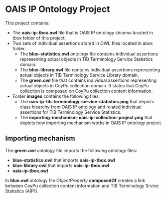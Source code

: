 # OAIS IP Ontology Project

This project contains:

- The **oais-ip-tbox.owl** file that is OAIS IP ontology shcema located in tbox folder of this project.
- Two sets of individual assertions stored in OWL files located in abox folder.  
  - The **blue-statistics.owl** ontology file contains individual assertions representing actual objects in TIB Terminology Service Statistics domain. 
  - The **blue-library.owl** file contains individual assertions representing actual objects in TIB Terminology Service Library domain. 
  - The **green.owl** file that contains individual assertions representing actual objects in CoyPu collection domain. It states that CoyPu collection is composed on CoyPu collection content information. 
- Folder **images** contains the following files: 
  - The **oais-ip-tib-terminology-service-statistics.png** that depicts class hiearchy from OAIS IP ontology and related individual assertions for TIB Terminology Service Statistics.
  - The **importing-mechanism-oais-ip-collection-project.png** that depicts how importing mechanism works in OAIS IP ontology project.
  
## Importing mechanism

The **green.owl** ontology file imports the following ontology files:

- **blue-statistics.owl** that imports **oais-ip-tbox.owl**
- **blue-library.owl** that imports **oais-ip-tbox.owl**
- **oais-ip-tbox.owl**

In **blue.owl** ontology file *ObjectProperty* **composedOf** creates a link between CoyPu collection content information and TIB Terminology Srvice Statistics (AIP1).